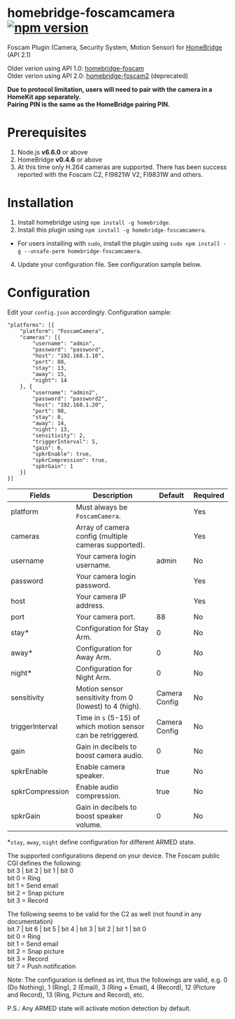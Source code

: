 # homebridge-foscamcamera [![npm version](https://badge.fury.io/js/homebridge-foscamcamera.svg)](https://badge.fury.io/js/homebridge-foscamcamera)
Foscam Plugin (Camera, Security System, Motion Sensor) for [HomeBridge](https://github.com/nfarina/homebridge) (API 2.1)

Older verion using API 1.0: [homebridge-foscam](https://github.com/rooi/homebridge-foscam)<br>
Older verion using API 2.0: [homebridge-foscam2](https://github.com/luisiam/homebridge-foscam2) (deprecated)

**Due to protocol limitation, users will need to pair with the camera in a HomeKit app separately.<br>**
**Pairing PIN is the same as the HomeBridge pairing PIN.**

# Prerequisites
1. Node.js **v6.6.0** or above
2. HomeBridge **v0.4.6** or above
3. At this time only H.264 cameras are supported. There has been success reported with the Foscam C2, FI9821W V2, FI9831W and others.

# Installation
1. Install homebridge using `npm install -g homebridge`.
2. Install this plugin using `npm install -g homebridge-foscamcamera`.
 * For users installing with `sudo`, install the plugin using `sudo npm install -g --unsafe-perm homebridge-foscamcamera`.
4. Update your configuration file. See configuration sample below.

# Configuration
Edit your `config.json` accordingly. Configuration sample:
```
"platforms": [{
    "platform": "FoscamCamera",
    "cameras": [{
        "username": "admin",
        "password": "password",
        "host": "192.168.1.10",
        "port": 88,
        "stay": 13,
        "away": 15,
        "night": 14
    }, {
        "username": "admin2",
        "password": "password2",
        "host": "192.168.1.20",
        "port": 98,
        "stay": 0,
        "away": 14,
        "night": 13,
        "sensitivity": 2,
        "triggerInterval": 5,
        "gain": 6,
        "spkrEnable": true,
        "spkrCompression": true,
        "spkrGain": 1
    }]
}]

```

| Fields           | Description                                                   | Default       | Required |
|------------------|---------------------------------------------------------------|---------------|----------|
| platform         | Must always be `FoscamCamera`.                                |               | Yes      |
| cameras          | Array of camera config (multiple cameras supported).          |               | Yes      |
| username         | Your camera login username.                                   | admin         | No       |
| password         | Your camera login password.                                   |               | Yes      |
| host             | Your camera IP address.                                       |               | Yes      |
| port             | Your camera port.                                             | 88            | No       |
| stay\*           | Configuration for Stay Arm.                                   | 0             | No       |
| away\*           | Configuration for Away Arm.                                   | 0             | No       |
| night\*          | Configuration for Night Arm.                                  | 0             | No       |
| sensitivity      | Motion sensor sensitivity from 0 (lowest) to 4 (high).        | Camera Config | No       |
| triggerInterval  | Time in `s` (5-15) of which motion sensor can be retriggered. | Camera Config | No       |
| gain             | Gain in decibels to boost camera audio.                       | 0             | No       |
| spkrEnable       | Enable camera speaker.                                        | true          | No       |
| spkrCompression  | Enable audio compression.                                     | true          | No       |
| spkrGain         | Gain in decibels to boost speaker volume.                     | 0             | No       |

\*`stay`, `away`, `night` define configuration for different ARMED state.

The supported configurations depend on your device. The Foscam public CGI defines the following:<br>
bit 3 | bit 2 | bit 1 | bit 0<br>
bit 0 = Ring<br>
bit 1 = Send email<br>
bit 2 = Snap picture<br>
bit 3 = Record

The following seems to be valid for the C2 as well (not found in any documentation)<br>
bit 7 | bit 6 | bit 5 | bit 4 | bit 3 | bit 2 | bit 1 | bit 0<br>
bit 0 = Ring<br>
bit 1 = Send email<br>
bit 2 = Snap picture<br>
bit 3 = Record<br>
bit 7 = Push notification

Note: The configuration is defined as int, thus the followings are valid, e.g. 0 (Do Nothing), 1 (Ring), 2 (Email), 3 (Ring + Email), 4 (Record), 12 (Picture and Record), 13 (Ring, Picture and Record), etc.

P.S.: Any ARMED state will activate motion detection by default.
